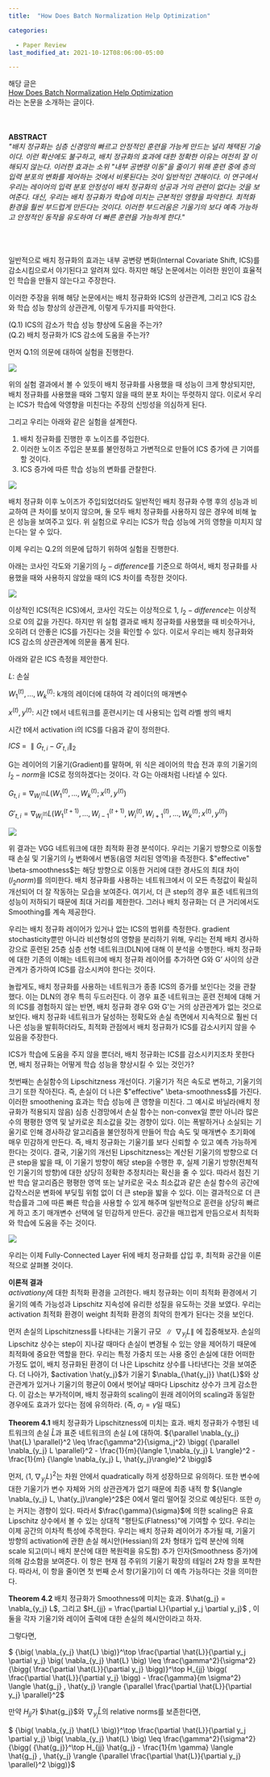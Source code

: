 ```yaml
---
title:  "How Does Batch Normalization Help Optimization"

categories:

  - Paper Review
last_modified_at: 2021-10-12T08:06:00-05:00

---
```




해당 글은
<br/>
[How Does Batch Normalization Help Optimization](https://arxiv.org/abs/1805.11604) 
<br/>
라는 논문을 소개하는 글이다.
<br/>
<br/>
<br/>
<br/>
**ABSTRACT**
<br/>
*"배치 정규화는 심층 신경망의 빠르고 안정적인 훈련을 가능케 만드는 널리 채택된 기술이다. 이런 확산에도 불구하고, 배치 정규화의 효과에 대한 정확한 이유는 여전히 잘 이해되지 않는다. 이러한 효과는 소위 "내부 공변량 이동"을 줄이기 위해 훈련 중에 층의 입력 분포의 변화를 제어하는 것에서 비롯된다는 것이 일반적인 견해이다. 이 연구에서 우리는 레이어의 입력 분포 안정성이 배치 정규화의 성공과 거의 관련이 없다는 것을 보여준다. 대신, 우리는 배치 정규화가 학습에 미치는 근본적인 영향을 파악한다. 최적화 환경을 훨씬 부드럽게 만든다는 것이다. 이러한 부드러움은 기울기의 보다 예측 가능하고 안정적인 동작을 유도하여 더 빠른 훈련을 가능하게 한다."* 
<br/>
<br/>
<br/>
<br/>

일반적으로 배치 정규화의 효과는 내부 공변량 변화(Internal Covariate Shift, ICS)를 감소시킴으로서 야기된다고 알려져 있다. 하지만 해당 논문에서는 이러한 원인이 효율적인 학습을 만들지 않는다고 주장한다.   

이러한 주장을 위해 해당 논문에서는 배치 정규화와 ICS의 상관관계, 그리고 ICS 감소와 학습 성능 향상의 상관관계, 이렇게 두가지를 파악한다. 

(Q.1) ICS의 감소가 학습 성능 향상에 도움을 주는가? 
<br/>
(Q.2) 배치 정규화가 ICS 감소에 도움을 주는가? 

먼저 Q.1의 의문에 대하여 실험을 진행한다. 

![](/assets/image/bn_ex1.png)

위의 실험 결과에서 볼 수 있듯이 배치 정규화를 사용했을 때 성능이 크게 향상되지만, 배치 정규화를 사용했을 때와 그렇지 않을 때의 분포 차이는 뚜렷하지 않다. 이로서 우리는 ICS가 학습에 악영향을 미친다는 주장의 신빙성을 의심하게 된다. 

그리고 우리는 아래와 같은 실험을 설계한다. 

1. 배치 정규화를 진행한 후 노이즈를 주입한다. 
2. 이러한 노이즈 주입은 분포를 불안정하고 가변적으로 만들어 ICS 증가에 큰 기여를 할 것이다.
3. ICS 증가에 따른 학습 성능의 변화를 관찰한다.

![](/assets/image/bn_ex2.png)

배치 정규화 이후 노이즈가 주입되었더라도 일반적인 배치 정규화 수행 후의 성능과 비교하여 큰 차이를 보이지 않으며, 둘 모두 배치 정규화를 사용하지 않은 경우에 비해 높은 성능을 보여주고 있다. 위 실험으로 우리는 ICS가 학습 성능에 거의 영향을 미치지 않는다는 알 수 있다. 

이제 우리는 Q.2의 의문에 답하기 위하여 실험을 진행한다. 

아래는 코사인 각도와 기울기의 $l_2-difference$를 기준으로 하여서, 배치 정규화를 사용했을 때와 사용하지 않았을 때의 ICS 차이를 측정한 것이다. 

![](/assets/image/bn_ex3.png)

이상적인 ICS(적은 ICS)에서, 코사인 각도는 이상적으로 1, $l_2-difference$는 이상적으로 0의 값을 가진다. 하지만 위 실험 결과로 배치 정규화를 사용했을 때 비슷하거나, 오히려 더 안좋은 ICS를 가진다는 것을 확인할 수 있다. 이로서 우리는 배치 정규화와 ICS 감소의 상관관계에 의문을 품게 된다. 

아래와 같은 ICS 측정을 제안한다. 

$L$: 손실

$W_1^{(t)}, … , W_k^{(t)}$: k개의 레이더에 대하여 각 레이더의 매개변수

$x^{(t)}, y^{(t)}$: 시간 t에서 네트워크를 훈련시키는 데 사용되는 입력 라벨 쌍의 배치

시간 t에서 activation i의 ICS를 다음과 같이 정의한다. 

$ICS \; = \; {\parallel G_{t, i} \; - \; G'_{t, i} \parallel}_2$

G는 레이어의 기울기(Gradient)를 말하며, 위 식은 레이어의 학습 전과 후의 기울기의 $l_2-norm$을 ICS로 정의하겠다는 것이다. 각 G는 아래처럼 나타낼 수 있다. 

$G_{t,i} = {\nabla}_{W_i^{(t)}} L \big( W_1^{(t)}, … , W_k^{(t)}; x^{(t)}, y^{(t)} \big)$

$G'_{t,i} = {\nabla}_{W_i^{(t)}} L \big( W_1^{(t+1)}, … , W_{i-1}^{(t+1)}, W_i^{(t)}, W_{i+1}^{(t)}, ... , W_k^{(t)} ; x^{(t)}, y^{(t)} \big)$


![](/assets/image/bn_ex4.png)

위 결과는 VGG 네트워크에 대한 최적화 환경 분석이다. 우리는 기울기 방향으로 이동할 때 손실 및 기울기의 $l_2$ 변화에서 변동(음영 처리된 영역)을 측정한다. $"effective" \beta-smoothness$는 해당 방향으로 이동한 거리에 대한 경사도의 최대 차이($l_2 norm$)를 의미한다. 배치 정규화를 사용하는 네트워크에서 이 모든 측정값이 확실히 개선되어 더 잘 작동하는 모습을 보여준다. 여기서, 더 큰 step의 경우 표준 네트워크의 성능이 저하되기 때문에 최대 거리를 제한한다. 그러나 배치 정규화는 더 큰 거리에서도 Smoothing를 계속 제공한다.

우리는 배치 정규화 레이어가 있거나 없는 ICS의 범위를 측정한다. gradient stochasticity뿐만 아니라 비선형성의 영향을 분리하기 위해, 우리는 전체 배치 경사하강으로 훈련된 25층 심층 선형 네트워크(DLN)에 대해 이 분석을 수행한다. 배치 정규화에 대한 기존의 이해는 네트워크에 배치 정규화 레이어를 추가하면 G와 G’ 사이의 상관관계가 증가하여 ICS를 감소시켜야 한다는 것이다.  

놀랍게도, 배치 정규화를 사용하는 네트워크가 종종 ICS의 증가를 보인다는 것을 관찰했다. 이는 DLN의 경우 특히 두드러진다. 이 경우 표준 네트워크는 훈련 전체에 대해 거의 ICS를 경험하지 않는 반면, 배치 정규화 경우 G와 G'는 거의 상관관계가 없는 것으로 보인다. 배치 정규화 네트워크가 달성하는 정확도와 손실 측면에서 지속적으로 훨씬 더 나은 성능을 발휘하더라도, 최적화 관점에서 배치 정규화가 ICS를 감소시키지 않을 수 있음을 주장한다.



ICS가 학습에 도움을 주지 않을 뿐더러, 배치 정규화는 ICS를 감소시키지조차 못한다면, 배치 정규화는 어떻게 학습 성능을 향상시킬 수 있는 것인가?

첫번째는 손실함수의 Lipschitzness 개선이다. 기울기가 적은 속도로 변하고, 기울기의 크기 또한 작아진다. 즉, 손실이 더 나은 $"effective" \beta-smoothness$를 가진다. 이러한 smoothening 효과는 학습 성능에 큰 영향을 미친다. 그 예시로 바닐라(배치 정규화가 적용되지 않음) 심층 신경망에서 손실 함수는 non-convex일 뿐만 아니라 많은 수의 평평한 영역 및 날카로운 최소값을 갖는 경향이 있다. 이는 폭발하거나 소실되는 기울기로 인해 경사하강 알고리즘을 불안정하게 만들어 학습 속도 및 매개변수 초기화에 매우 민감하게 만든다. 즉, 배치 정규화는 기울기를 보다 신뢰할 수 있고 예측 가능하게 한다는 것이다. 결국, 기울기의 개선된 Lipschitzness는 계산된 기울기의 방향으로 더 큰 step을 밟을 때, 이 기울기 방향이 해당 step을 수행한 후, 실제 기울기 방향(전체적인 기울기의 방향)에 대한 상당히 정확한 추정치라는 확신을 줄 수 있다. 따라서 점진 기반 학습 알고리즘은 평평한 영역 또는 날카로운 국소 최소값과 같은 손실 함수의 공간에 갑작스러운 변화에 부딪힐 위험 없이 더 큰 step을 밟을 수 있다. 이는 결과적으로 더 큰 학습률과 그에 따른 빠른 학습을 사용할 수 있게 해주며 일반적으로 훈련을 상당히 빠르게 하고 초기 매개변수 선택에 덜 민감하게 만든다. 
공간을 매끄럽게 만듬으로서 최적화와 학습에 도움을 주는 것이다.

![](/assets/image/bn_ex5.png)

우리는 이제 Fully-Connected Layer 뒤에 배치 정규화를 삽입 후, 최적화 공간을 이론적으로 살펴볼 것이다. 

**이론적 결과**
<br/>
$activation y_i$에 대한 최적화 환경을 고려한다. 배치 정규화는 이미 최적화 환경에서 기울기의 예측 가능성과 Lipschitz 지속성에 유리한 성질을 유도하는 것을 보였다. 우리는 activation 최적화 환경이 weight 최적화 환경의 최악의 한계가 된다는 것을 보인다. 

먼저 손실의 Lipschitzness를 나타내는 기울기 규모 $\parallel \nabla_{y_j} L \parallel$ 에 집중해보자. 손실의 Lipschitz 상수는 step이 지나갈 때마다 손실이 변경될 수 있는 양을 제어하기 때문에 최적화에 중요한 역할을 한다. 우리는 특정 가중치 또는 사용 중인 손실에 대한 어떠한 가정도 없이, 배치 정규화된 환경이 더 나은 Lipschitz 상수를 나타낸다는 것을 보여준다. 더 나아가, $activation \hat{y_j}$가 기울기 $\nabla_{\hat{y_j}} \hat{L}$와 상관관계가 있거나 기울기의 평균이 0에서 벗어날 때마다 Lipschitz 상수가 크게 감소한다. 이 감소는 부가적이며, 배치 정규화의 scaling이 원래 레이어의 scaling과 동일한 경우에도 효과가 있다는 점에 유의하라. (즉, $\sigma_j = \gamma$일 때도)

**Theorem 4.1** 배치 정규화가 Lipschitzness에 미치는 효과. 배치 정규화가 수행된 네트워크의 손실 $\hat{L}$과 표준 네트워크의 손실 $L$에 대하여. 
${\parallel \nabla_{y_j} \hat{L} \parallel}^2 \leq \frac{\gamma^2}{\sigma_j^2} \bigg( {\parallel \nabla_{y_j} L \parallel}^2 - \frac{1}{m}{\langle 1,\nabla_{y_j} L \rangle}^2 - \frac{1}{m} {\langle \nabla_{y_j} L, \hat{y_j}\rangle}^2 \bigg)$ 

먼저, ${\langle 1,\nabla_{y_j} L \rangle}^2$는 차원 안에서 quadratically 하게 성장하므로 유의하다. 또한 변수에 대한 기울기가 변수 자체와 거의 상관관계가 없기 때문에 최종 내적 항 ${\langle \nabla_{y_j} L, \hat{y_j}\rangle}^2$은 0에서 멀리 떨어질 것으로 예상된다. 또한 $\sigma_j$는 커지는 경향이 있다. 따라서 $\frac{\gamma}{\sigma}$에 의한 scaling은 유효 Lipschitz 상수에서 볼 수 있는 상대적 "평탄도(Flatness)"에 기여할 수 있다. 우리는 이제 공간의 이차적 특성에 주목한다. 우리는 배치 정규화 레이어가 추가될 때, 기울기 방향의 activation에 관한 손실 헤시안(Hessian)의 2차 형태가 입력 분산에 의해 scale 되고(미니 배치 분산에 대한 복원력을 유도함) 추가 인자(Smoothness 증가)에 의해 감소함을 보여준다. 이 항은 현재 점 주위의 기울기 확장의 테일러 2차 항을 포착한다. 따라서, 이 항을 줄이면 첫 번째 순서 항(기울기)이 더 예측 가능하다는 것을 의미한다. 

**Theorem 4.2** 배치 정규화가 Smoothness에 미치는 효과. $\hat{g_j} = \nabla_{y_j} L$, 그리고 $H_{jj} = \frac{\partial L}{\partial y_j \partial y_j}$ , 이 둘을 각자 기울기와 레이어 출력에 대한 손실의 헤시안이라고 하자. 

그렇다면,

$ {\big( \nabla_{y_j} \hat{L} \big)}^\top \frac{\partial \hat{L}}{\partial y_j \partial y_j} \big( \nabla_{y_j} \hat{L} \big) \leq \frac{\gamma^2}{\sigma^2} {\bigg( \frac{\partial \hat{L}}{\partial y_j} \bigg)}^\top H_{jj} \bigg( \frac{\partial \hat{L}}{\partial y_j} \bigg) - \frac{\gamma}{m \sigma^2} \langle \hat{g_j} , \hat{y_j} \rangle {\parallel \frac{\partial \hat{L}}{\partial y_j} \parallel}^2$

만약 $H_{jj}$가 $\hat{g_j}$와 $\nabla_{y_j} \hat{L}$의 relative norms를 보존한다면, 

$ {\big( \nabla_{y_j} \hat{L} \big)}^\top \frac{\partial \hat{L}}{\partial y_j \partial y_j} \big( \nabla_{y_j} \hat{L} \big) \leq \frac{\gamma^2}{\sigma^2} {\bigg(  {\hat{g_j}}^\top H_{jj} \hat{g_j} - \frac{1}{m \gamma} \langle \hat{g_j} , \hat{y_j} \rangle  {\parallel \frac{\partial \hat{L}}{\partial y_j} \parallel}^2 \bigg)}$








